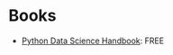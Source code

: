 # Books
* [Python Data Science Handbook](https://github.com/jakevdp/PythonDataScienceHandbook): FREE
